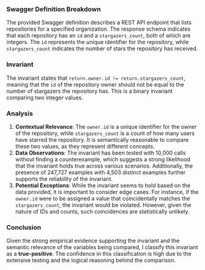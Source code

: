 ### Swagger Definition Breakdown
The provided Swagger definition describes a REST API endpoint that lists repositories for a specified organization. The response schema indicates that each repository has an `id` and a `stargazers_count`, both of which are integers. The `id` represents the unique identifier for the repository, while `stargazers_count` indicates the number of stars the repository has received.

### Invariant
The invariant states that `return.owner.id != return.stargazers_count`, meaning that the `id` of the repository owner should not be equal to the number of stargazers the repository has. This is a binary invariant comparing two integer values.

### Analysis
1. **Contextual Relevance**: The `owner.id` is a unique identifier for the owner of the repository, while `stargazers_count` is a count of how many users have starred the repository. It is semantically reasonable to compare these two values, as they represent different concepts.
2. **Data Observations**: The invariant has been tested with 10,000 calls without finding a counterexample, which suggests a strong likelihood that the invariant holds true across various scenarios. Additionally, the presence of 247,727 examples with 4,503 distinct examples further supports the reliability of the invariant.
3. **Potential Exceptions**: While the invariant seems to hold based on the data provided, it is important to consider edge cases. For instance, if the `owner.id` were to be assigned a value that coincidentally matches the `stargazers_count`, the invariant would be violated. However, given the nature of IDs and counts, such coincidences are statistically unlikely.

### Conclusion
Given the strong empirical evidence supporting the invariant and the semantic relevance of the variables being compared, I classify this invariant as a **true-positive**. The confidence in this classification is high due to the extensive testing and the logical reasoning behind the comparison.
